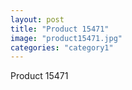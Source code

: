 ```yaml
---
layout: post
title: "Product 15471"
image: "product15471.jpg"
categories: "category1"
---
```

Product 15471
